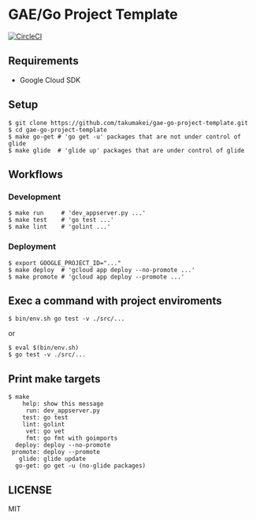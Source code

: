 GAE/Go Project Template
======================================================================

[![CircleCI](https://circleci.com/gh/takumakei/gae-go-project-template.svg?style=svg)](https://circleci.com/gh/takumakei/gae-go-project-template)

## Requirements

* Google Cloud SDK

## Setup

```
$ git clone https://github.com/takumakei/gae-go-project-template.git
$ cd gae-go-project-template
$ make go-get # 'go get -u' packages that are not under control of glide
$ make glide  # 'glide up' packages that are under control of glide
```

## Workflows

### Development

```
$ make run     # 'dev_appserver.py ...'
$ make test    # 'go test ...'
$ make lint    # 'golint ...'
```

### Deployment

```
$ export GOOGLE_PROJECT_ID="..."
$ make deploy  # 'gcloud app deploy --no-promote ...'
$ make promote # 'gcloud app deploy --promote ...'
```

## Exec a command with project enviroments

```
$ bin/env.sh go test -v ./src/...
```

or

```
$ eval $(bin/env.sh)
$ go test -v ./src/...
```

## Print make targets

```
$ make
    help: show this message
     run: dev_appserver.py
    test: go test
    lint: golint
     vet: go vet
     fmt: go fmt with goimports
  deploy: deploy --no-promote
 promote: deploy --promote
   glide: glide update
  go-get: go get -u (no-glide packages)
```

## LICENSE

MIT
